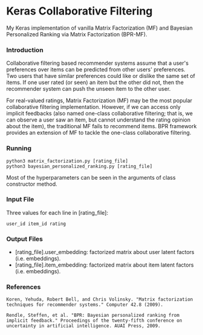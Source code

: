 # Keras Collaborative Filtering

My Keras implementation of vanilla Matrix Factorization (MF) and Bayesian Personalized Ranking via Matrix Factorization (BPR-MF).

### Introduction

Collaborative filtering based recommender systems assume that a user's preferences over items can be predicted from other users' preferences.
Two users that have similar preferences could like or dislike the same set of items.
If one user rated (or seen) an item but the other did not, then the recommender system can push the unseen item to the other user.

For real-valued ratings, Matrix Factorization (MF) may be the most popular collaborative filtering implementation.
However, if we can access only implicit feedbacks (also named one-class collaborative filtering; that is, we can observe a user saw an item, but cannot understand the rating opinion about the item), the traditional MF fails to recommend items.
BPR framework provides an extension of MF to tackle the one-class collaborative filtering.

### Running

```
python3 matrix_factorization.py [rating_file]
python3 bayesian_personalized_ranking.py [rating_file]
```

Most of the hyperparameters can be seen in the arguments of class constructor method.

### Input File

Three values for each line in [rating_file]:

```
user_id item_id rating
```

### Output Files

* [rating_file].user_embedding: factorized matrix about user latent factors (i.e. embeddings).
* [rating_file].item_embedding: factorized matrix about item latent factors (i.e. embeddings).

### References

```
Koren, Yehuda, Robert Bell, and Chris Volinsky. "Matrix factorization techniques for recommender systems." Computer 42.8 (2009).
```

```
Rendle, Steffen, et al. "BPR: Bayesian personalized ranking from implicit feedback." Proceedings of the twenty-fifth conference on uncertainty in artificial intelligence. AUAI Press, 2009.
```
